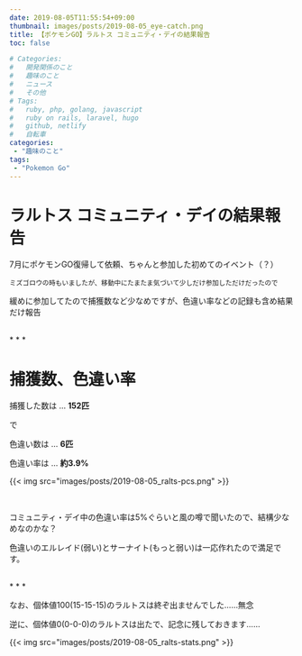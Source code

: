 ```yaml
---
date: 2019-08-05T11:55:54+09:00
thumbnail: images/posts/2019-08-05_eye-catch.png
title: 【ポケモンGO】ラルトス コミュニティ・デイの結果報告
toc: false

# Categories:
#   開発関係のこと
#   趣味のこと
#   ニュース
#   その他
# Tags:
#   ruby, php, golang, javascript
#   ruby on rails, laravel, hugo
#   github, netlify
#   自転車
categories:
 - "趣味のこと"
tags:
 - "Pokemon Go"
---
```


# ラルトス コミュニティ・デイの結果報告

7月にポケモンGO復帰して依頼、ちゃんと参加した初めてのイベント（？）  

<small>ミズゴロウの時もいましたが、移動中にたまたま気づいて少しだけ参加しただけだったので</small>

緩めに参加してたので捕獲数など少なめですが、色違い率などの記録も含め結果だけ報告

<br>
* * *

# 捕獲数、色違い率

捕獲した数は ... __152匹__

で

色違い数は ... __6匹__

色違い率は ... __約3.9%__

{{< img src="images/posts/2019-08-05_ralts-pcs.png" >}}

<br>

コミュニティ・デイ中の色違い率は5%ぐらいと風の噂で聞いたので、結構少なめなのかな？

色違いのエルレイド(弱い)とサーナイト(もっと弱い)は一応作れたので満足です。

<br>
* * *

なお、個体値100(15-15-15)のラルトスは終ぞ出ませんでした……無念

逆に、個体値0(0-0-0)のラルトスは出たで、記念に残しておきます……

{{< img src="images/posts/2019-08-05_ralts-stats.png" >}}
